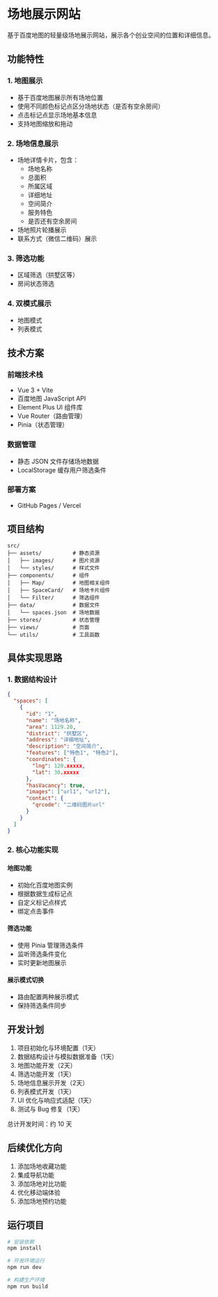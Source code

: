# 场地展示网站

基于百度地图的轻量级场地展示网站，展示各个创业空间的位置和详细信息。

## 功能特性

### 1. 地图展示
- 基于百度地图展示所有场地位置
- 使用不同颜色标记点区分场地状态（是否有空余房间）
- 点击标记点显示场地基本信息
- 支持地图缩放和拖动

### 2. 场地信息展示
- 场地详情卡片，包含：
  * 场地名称
  * 总面积
  * 所属区域
  * 详细地址
  * 空间简介
  * 服务特色
  * 是否还有空余房间
- 场地照片轮播展示
- 联系方式（微信二维码）展示

### 3. 筛选功能
- 区域筛选（拱墅区等）
- 房间状态筛选

### 4. 双模式展示
- 地图模式
- 列表模式

## 技术方案

### 前端技术栈
- Vue 3 + Vite
- 百度地图 JavaScript API
- Element Plus UI 组件库
- Vue Router（路由管理）
- Pinia（状态管理）

### 数据管理
- 静态 JSON 文件存储场地数据
- LocalStorage 缓存用户筛选条件

### 部署方案
- GitHub Pages / Vercel

## 项目结构
```
src/
├── assets/          # 静态资源
│   ├── images/      # 图片资源
│   └── styles/      # 样式文件
├── components/      # 组件
│   ├── Map/         # 地图相关组件
│   ├── SpaceCard/   # 场地卡片组件
│   └── Filter/      # 筛选组件
├── data/            # 数据文件
│   └── spaces.json  # 场地数据
├── stores/          # 状态管理
├── views/           # 页面
└── utils/           # 工具函数
```

## 具体实现思路

### 1. 数据结构设计
```json
{
  "spaces": [
    {
      "id": "1",
      "name": "场地名称",
      "area": 1129.20,
      "district": "拱墅区",
      "address": "详细地址",
      "description": "空间简介",
      "features": ["特色1", "特色2"],
      "coordinates": {
        "lng": 120.xxxxx,
        "lat": 30.xxxxx
      },
      "hasVacancy": true,
      "images": ["url1", "url2"],
      "contact": {
        "qrcode": "二维码图片url"
      }
    }
  ]
}
```

### 2. 核心功能实现

#### 地图功能
- 初始化百度地图实例
- 根据数据生成标记点
- 自定义标记点样式
- 绑定点击事件

#### 筛选功能
- 使用 Pinia 管理筛选条件
- 监听筛选条件变化
- 实时更新地图展示

#### 展示模式切换
- 路由配置两种展示模式
- 保持筛选条件同步

## 开发计划

1. 项目初始化与环境配置（1天）
2. 数据结构设计与模拟数据准备（1天）
3. 地图功能开发（2天）
4. 筛选功能开发（1天）
5. 场地信息展示开发（2天）
6. 列表模式开发（1天）
7. UI 优化与响应式适配（1天）
8. 测试与 Bug 修复（1天）

总计开发时间：约 10 天

## 后续优化方向

1. 添加场地收藏功能
2. 集成导航功能
3. 添加场地对比功能
4. 优化移动端体验
5. 添加场地预约功能

## 运行项目

```bash
# 安装依赖
npm install

# 开发环境运行
npm run dev

# 构建生产环境
npm run build
``` 